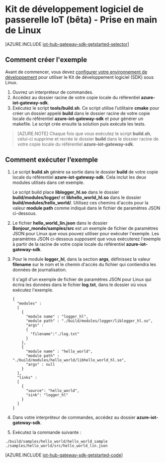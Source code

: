 <properties
	pageTitle="Prendre en main le Kit de développement logiciel (SDK) de passerelle IoT Hub | Microsoft Azure"
	description="Procédure pas à pas du Kit de développement logiciel (SDK) de passerelle Azure IoT Hub sous Linux pour illustrer les concepts clés que vous devez comprendre lorsque vous utilisez le Kit de développement logiciel (SDK) de passerelle Azure IoT Hub."
	services="iot-hub"
	documentationCenter=""
	authors="chipalost"
	manager="timlt"
	editor=""/>

<tags
     ms.service="iot-hub"
     ms.devlang="cpp"
     ms.topic="get-started-article"
     ms.tgt_pltfrm="na"
     ms.workload="na"
     ms.date="08/25/2016"
     ms.author="andbuc"/>


# Kit de développement logiciel de passerelle IoT (bêta) - Prise en main de Linux

[AZURE.INCLUDE [iot-hub-gateway-sdk-getstarted-selector](../../includes/iot-hub-gateway-sdk-getstarted-selector.md)]

## Comment créer l'exemple

Avant de commencer, vous devez [configurer votre environnement de développement][lnk-setupdevbox] pour utiliser le Kit de développement logiciel (SDK) sous Linux.

1. Ouvrez un interpréteur de commandes.
2. Accédez au dossier racine de votre copie locale du référentiel **azure-iot-gateway-sdk**.
3. Exécutez le script **tools/build.sh**. Ce script utilise l’utilitaire **cmake** pour créer un dossier appelé **build** dans le dossier racine de votre copie locale du référentiel **azure-iot-gateway-sdk** et pour générer un makefile. Le script crée ensuite la solution puis exécute les tests.

> [AZURE.NOTE]  Chaque fois que vous exécutez le script **build.sh**, celui-ci supprime et recrée le dossier **build** dans le dossier racine de votre copie locale du référentiel **azure-iot-gateway-sdk**.

## Comment exécuter l’exemple

1. Le script **build.sh** génère sa sortie dans le dossier **build** de votre copie locale du référentiel **azure-iot-gateway-sdk**. Cela inclut les deux modules utilisés dans cet exemple.

    Le script build place **liblogger\_hl.so** dans le dossier **build/modules/logger/** et **libhello\_world\_hl.so** dans le dossier **build/modules/hello\_world/**. Utilisez ces chemins d'accès pour la valeur **module path** comme indiqué dans le fichier de paramètres JSON ci-dessous.

2. Le fichier **hello\_world\_lin.json** dans le dossier **Bonjour\_monde/samples/src** est un exemple de fichier de paramètres JSON pour Linux que vous pouvez utiliser pour exécuter l'exemple. Les paramètres JSON ci-dessous supposent que vous exécuterez l'exemple à partir de la racine de votre copie locale du référentiel **azure-iot-gateway-sdk**.

3. Pour le module **logger\_hl**, dans la section **args**, définissez la valeur **filename** sur le nom et le chemin d'accès du fichier qui contiendra les données de journalisation.

    Il s'agit d'un exemple de fichier de paramètres JSON pour Linux qui écrira les données dans le fichier **log.txt**, dans le dossier où vous exécutez l'exemple.

    ```
    {
      "modules" :
      [ 
        {
          "module name" : "logger_hl",
          "module path" : "./build/modules/logger/liblogger_hl.so",
          "args" : 
          {
            "filename":"./log.txt"
          }
        },
        {
          "module name" : "hello_world",
          "module path" : "./build/modules/hello_world/libhello_world_hl.so",
          "args" : null
        }
      ],
      "links" :
      [
        {
          "source": "hello_world",
          "sink": "logger_hl"
        }
      ]
    }
    ```

3. Dans votre interpréteur de commandes, accédez au dossier **azure-iot-gateway-sdk**.
4. Exécutez la commande suivante :
  
  ```
  ./build/samples/hello_world/hello_world_sample ./samples/hello_world/src/hello_world_lin.json
  ``` 

[AZURE.INCLUDE [iot-hub-gateway-sdk-getstarted-code](../../includes/iot-hub-gateway-sdk-getstarted-code.md)]

<!-- Links -->
[lnk-setupdevbox]: https://github.com/Azure/azure-iot-gateway-sdk/blob/master/doc/devbox_setup.md

<!---HONumber=AcomDC_0928_2016-->